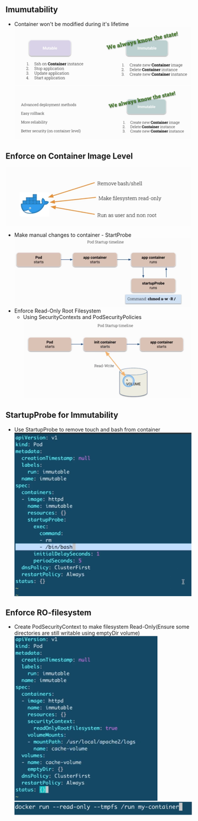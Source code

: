 ## Imumutability
- Container won't be modified during it's lifetime
![](./images/26/imuutability%2001.PNG)
![](./images/26/imuutability%2002.PNG)

## Enforce on Container Image Level
![](./images/26/enforce%20on%20container%20image%20level.PNG)
- Make manual changes to container - StartProbe
![](./images/26/pod%20startup%20timeline.PNG)
- Enforce Read-Only Root Filesystem
   - Using SecurityContexts and PodSecurityPolicies
![](./images/26/enforce%20read-only%20root%20filesystem.PNG)

## StartupProbe for Immutability
- Use StartupProbe to remove touch and bash from container
![](./images/26/startupprobe%20for%20immutability.PNG)

## Enforce RO-filesystem
- Create PodSecurityContext to make filesystem Read-Only(Ensure some directories are still writable using emptyDir volume)  
![](./images/26/enforce%20ro-filesystem%2001.PNG)
![](./images/26/enforce%20ro-filesystem%2002.PNG)